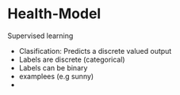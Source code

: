 # Health-Model
Supervised learning 
 - Clasification: Predicts a discrete valued output
 - Labels are discrete (categorical)
 - Labels can be binary
 - examplees (e.g sunny)
 - 
